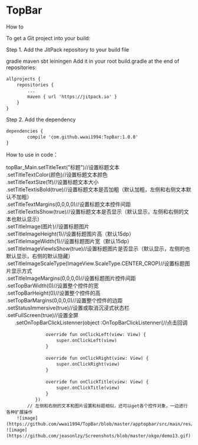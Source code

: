 # TopBar
How to

To get a Git project into your build:

Step 1. Add the JitPack repository to your build file

gradle
maven
sbt
leiningen
Add it in your root build.gradle at the end of repositories:

	allprojects {
		repositories {
			...
			maven { url 'https://jitpack.io' }
		}
	}
Step 2. Add the dependency

	dependencies {
	        compile 'com.github.wwai1994:TopBar:1.0.0'
	}
How to use in code：

  topBar_Main.setTitleText("标题")//设置标题文本</br>
  	     .setTitleTextColor(颜色)//设置标题文本颜色</br>
  	     .setTitleTextSize(1f)//设置标题文本大小</br>
               .setTitleTextisBold(true)//设置标题文本是否加粗（默认加粗，左侧和右侧文本默认不加粗）</br>
               .setTitleTextMargins(0,0,0,0)//设置标题文本控件间距</br>
               .setTitleTextIsShow(true)//设置标题文本是否显示（默认显示，左侧和右侧的文本也默认显示）</br>
               .setTitleImage(图片)//设置标题图片</br>
               .setTitleImageHeight(1)//设置标题图片高（默认15dp）</br>
               .setTitleImageWidth(1)//设置标题图片宽（默认15dp）</br>
               .setTitleImageViewIsShow(true)//设置标题图片是否显示（默认显示，左侧的也默认显示，右侧的默认隐藏）</br>
               .setTitleImageScaleType(ImageView.ScaleType.CENTER_CROP)//设置标题图片显示方式</br>
               .setTitleImageMargins(0,0,0,0)//设置标题图片控件间距</br>
               .setTopBarWidth(0)//设置整个控件的宽</br>
               .setTopBarHeight(0)//设置整个控件的高</br>
               .setTopBarMargins(0,0,0,0)//设置整个控件的边距</br>
               .setStatusImmersive(true)//设置或取消沉浸式状态栏</br>
               .setFullScreen(true)//设置全屏</br>
	        .setOnTopBarClickListenner(object :OnTopBarClickListenner{//点击回调

                   override fun onClickLeft(view: View) {
                       super.onClickLeft(view)
                   }

                   override fun onClickRight(view: View) {
                       super.onClickRight(view)
                   }

                   override fun onClickTitle(view: View) {
                       super.onClickTitle(view)
                   }
               })
            // 左侧和右侧的文本和图片设置和标题相似，还可以get各个控件对象，一边进行各种扩展操作
	    ![image](https://github.com/wwai1994/TopBar/blob/master/apptopbar/src/main/res/drawable/top_bar_intro.png)
	![image](https://github.com/jeasonlzy/Screenshots/blob/master/okgo/demo13.gif)
